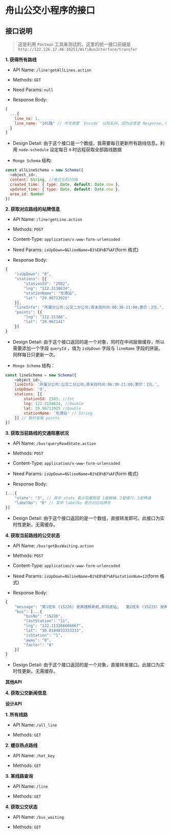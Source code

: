 # 舟山公交小程序的接口

## 接口说明

> 这是利用 `Postman` 工具来测试的，这里的统一接口前缀是 `http://122.226.17.46:10251/WifiBusInterface/transfer`

**1. 获得所有路线**

- API Name: `/line!getAllLines.action`

- Methods: `GET`

- Need Params: `null`

- Response Body: 

```js
[
  ...{
    line_no: 1,
    line_name: "101路" // 中文需要 `Encode` 以防乱码，因为这里是 Response，所以不需要
  }
]
```
- Design Detail: 由于这个接口是一个数组，我需要每日更新所有路线信息。利用 `node-schedule` 设定每日 `0` 时远程获取全部路线数据

-  `Mongo Schema` 结构: 
```js
const allLineSchema = new Schema({
  <object_id>,
  content: String, //格式化的JSON
  created_time: { type: Date, default: Date.now },
  updated_time: { type: Date, default: Date.now },
  area_id: Number
}) 
```

**2. 获取对应路线的站牌信息**

- API Name: `/line!getLine.action`

- Methods: `POST`

- Content-Type: `application/x-www-form-urlencoded` 

- Need Params: `isUpDown=0&lineName=B1%E8%B7%AF`(form 格式)

- Response Body:

```js
{
	"isUpDown": "0",
	"stations": [{
		"stationId": "2582",
		"lng": "122.3138634",
		"stationName": "东港站",
		"lat": "29.96713925"
	}],
	"lineInfo": "所属分公司:公交二分公司;首末班时间:06:30-21:00;票价：2元.",
	"points": [{
		"lng": "122.31386",
		"lat": "29.967141"
	}]
}
```

- Design Detail: 由于这个接口返回的是一个对象，同时在中间层做缓存，所以需要添加一个字段 `queryId` ，值为 `isUpDown` 字段与 `lineName` 字段的拼装。同样每日只更新一次。

- `Mongo Schema` 结构：
```js
const lineSchema = new Schema({
	<object_id>,
	lineInfo: '所属分公司:公交二分公司;首末班时间:06:30-21:00;票价：2元.',
	isUpDown: '0',
	stations: [{
		stationId: 2583, //Int
		lng: 122.3138634, //Double
		lat: 29.96713925 //Double
		stationName: '东港站' // String
	}] // 暂时省略 points
})
```

**3. 获取当前路线的交通阻塞状况**

- API Name: `/bus!queryRoadState.action`

- Methods: `POST`

- Content-Type: `application/x-www-form-urlencoded` 

- Need Params: `isUpDown=0&lineName=B1%E8%B7%AF`(form 格式)

- Response Body:

```js
[...{
	"state": "3", // 其中 state 表示阻塞程度 1是拥堵，2是缓行，3是畅通
	"labelNo": "0" // 其中 labelNo 表示对应站牌号
}]
```

- Design Detail: 由于这个接口返回的是一个数组，直接转发即可。此接口为实时性更新。无需缓存。

**4. 获取当前路线的公交状态**

- API Name: `/bus!getBusWaiting.action`

- Methods: `POST`

- Content-Type: `application/x-www-form-urlencoded` 

- Need Params: `isUpDown=0&lineName=B1%E8%B7%AF&stationNum=12`(form 格式)

- Response Body:

```js
{
	"message": "第1班车 (15226) 驶离檀枫新苑,即将进站;   第2班车 (15233) 驶离浙大站,距离本站还有3站,共6.9公里;   第3班车 (15225) 驶离舟山医院,距离本站还有6站,共12.0公里;  请做好乘车准备;",
	"bus": [...{
		"busNo": "15226",
		"lastStation": "11",
		"lng": "122.113266666667",
		"lat": "30.0184833333333",
		"isStation": "1",
		"away": "0",
		"factor": "8"
	}]
}
```

- Design Detail: 由于这个接口返回的是一个对象，直接转发接口。此接口为实时性更新。无需缓存。

**其他API**

**4. 获取公交新闻信息**

**设计API**

**1. 所有线路**

- API Name: `/all_line`

- Methods: `GET`

**2. 缓存热点路线**

- API Name: `/hot_key`

- Methods: `GET`

**3. 某线路查询**

- API Name: `/line`

- Methods: `GET`

**4. 获取公交状态**

- API Name: `/bus_waiting`

- Methods: `GET`
